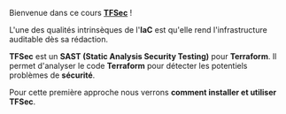 Bienvenue dans ce cours **[TFSec](https://aquasecurity.github.io/tfsec/v1.1.5/)** !

L'une des qualités intrinsèques de l'**IaC** est qu'elle rend l'infrastructure auditable dès sa rédaction.

**TFSec** est un **SAST (Static Analysis Security Testing)** pour **Terraform**. Il permet d'analyser le code **Terraform** pour détecter les potentiels problèmes de **sécurité**.

Pour cette première approche nous verrons **comment installer et utiliser TFSec**.
